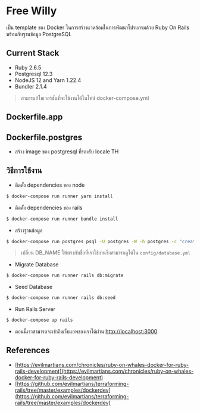 # Free Willy

เป็น template ของ Docker ในการสร้างแวดล้อมในการพัฒนาโปรแกรมด้วย Ruby On Rails พร้อมกับฐานข้อมูล PostgreSQL

## Current Stack

- Ruby 2.6.5
- Postgresql 12.3
- NodeJS 12 and Yarn 1.22.4
- Bundler 2.1.4

> สามารแก้ไขเวอร์ชันที่จะใช้งานได้ในไฟล์ docker-compose.yml

## Dockerfile.app

## Dockerfile.postgres

- สร้าง image ของ postgresql ที่รองรับ locale TH

## วิธีการใช้งาน

- ติดตั้ง dependencies ของ node

```bash
$ docker-compose run runner yarn install
```

- ติดตั้ง dependencies ของ rails

```bash
$ docker-compose run runner bundle install
```

- สร้างฐานข้อมูล

```bash
$ docker-compose run postgres psql -U postgres -W -h postgres -c "create database DB_NAME LC_COLLATE 'th_TH.UTF-8' LC_CTYPE 'th_TH.UTF-8' template template0"
```

> เปลี่ยน DB_NAME ให้ตรงกับชื่อที่เราใช้งานซึ่งสามารถดูได้ใน `config/database.yml`

- Migrate Database

```bash
$ docker-compose run runner rails db:migrate
```

- Seed Database

```bash
$ docker-compose run runner rails db:seed
```

- Run Rails Server

```bash
$ docker-compose up rails
```

- ตอนนี้เราสามารถจะเข้าถึงเว็บแอพของเราได้ผ่าน [http://localhost:3000](http://localhost:3000)

## References

- [https://evilmartians.com/chronicles/ruby-on-whales-docker-for-ruby-rails-development](https://evilmartians.com/chronicles/ruby-on-whales-docker-for-ruby-rails-development)
- [https://github.com/evilmartians/terraforming-rails/tree/master/examples/dockerdev](https://github.com/evilmartians/terraforming-rails/tree/master/examples/dockerdev)
